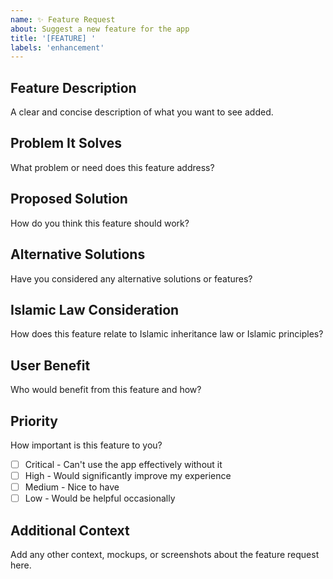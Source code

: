 ```yaml
---
name: ✨ Feature Request
about: Suggest a new feature for the app
title: '[FEATURE] '
labels: 'enhancement'
---
```


## Feature Description
A clear and concise description of what you want to see added.

## Problem It Solves
What problem or need does this feature address?

## Proposed Solution
How do you think this feature should work?

## Alternative Solutions
Have you considered any alternative solutions or features?

## Islamic Law Consideration
How does this feature relate to Islamic inheritance law or Islamic principles?

## User Benefit
Who would benefit from this feature and how?

## Priority
How important is this feature to you?
- [ ] Critical - Can't use the app effectively without it
- [ ] High - Would significantly improve my experience
- [ ] Medium - Nice to have
- [ ] Low - Would be helpful occasionally

## Additional Context
Add any other context, mockups, or screenshots about the feature request here.